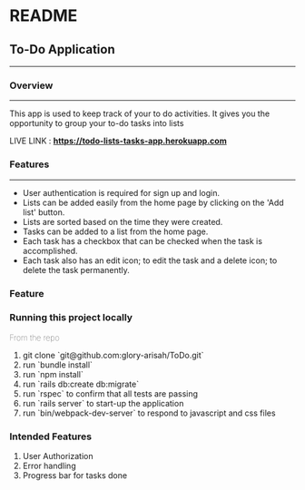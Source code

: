 # README

<h2>To-Do Application</h2>
<hr>

<h3>Overview</h3>
<hr>

<p>This app is used to keep track of your to do activities. It gives you the opportunity to group your to-do tasks into lists</p>

<p>LIVE LINK : <a href="https://todo-lists-tasks-app.herokuapp.com/" style="font-weight:bold;">https://todo-lists-tasks-app.herokuapp.com</a></p>

<h3>Features</h3>
<hr>
<ul>

  <li>User authentication is required for sign up and login.</li>

  <li>Lists can be added easily from the home page by clicking on the 'Add list' button.</li>

  <li>Lists are sorted based on the time they were created.</li>

  <li>Tasks can be added to a list from the home page.</li>

  <li>Each task has a checkbox that can be checked when the task is accomplished.</li>

  <li>Each task also has an edit icon; to edit the task and a delete icon; to delete the task permanently.</li>

</ul>

<h3>Feature</h3>

<h3>Running this project locally</h3>

<span style='font-weight:10;'>From the repo</span>

<ol>
  <li>git clone `git@github.com:glory-arisah/ToDo.git`</li>

  <li>run `bundle install`</li>

  <li>run `npm install`</li>

  <li>run `rails db:create db:migrate`</li>

  <li>run `rspec` to confirm that all tests are passing</li>

  <li>run `rails server` to start-up the application</li>

  <li>run `bin/webpack-dev-server` to respond to javascript and css files</li>
</ol>

<h3>Intended Features</h3>

<ol>
<li>User Authorization</li>

<li>Error handling</li>

<li>Progress bar for tasks done</li>
</ol>
